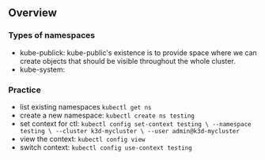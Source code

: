 ## Overview

### Types of namespaces
- kube-publick: kube-public's existence is to provide space where we can create objects that should be visible throughout the whole cluster.
- kube-system: 

### Practice
- list existing namespaces `kubectl get ns`
- create a new namespace: `kubectl create ns testing`
- set context for ctl: `kubectl config set-context testing \
    --namespace testing \
    --cluster k3d-mycluster \
    --user admin@k3d-mycluster`
- view the context: `kubectl config view`
- switch context: `kubectl config use-context testing`